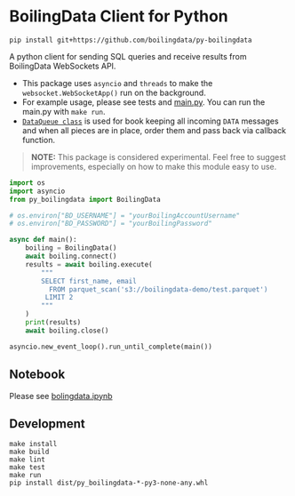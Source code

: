 # BoilingData Client for Python

```shell
pip install git+https://github.com/boilingdata/py-boilingdata
```

A python client for sending SQL queries and receive results from BoilingData WebSockets API.

- This package uses `asyncio` and `threads` to make the `websocket.WebSocketApp()` run on the background.
- For example usage, please see tests and [main.py](main.py). You can run the main.py with `make run`.
- [`DataQueue class`](py_boilingdata/data_queue.py) is used for book keeping all incoming `DATA` messages and when all pieces are in place, order them and pass back via callback function.

> **NOTE:** This package is considered experimental. Feel free to suggest improvements, especially on how to make this module easy to use.

```python
import os
import asyncio
from py_boilingdata import BoilingData

# os.environ["BD_USERNAME"] = "yourBoilingAccountUsername"
# os.environ["BD_PASSWORD"] = "yourBoilingPassword"

async def main():
    boiling = BoilingData()
    await boiling.connect()
    results = await boiling.execute(
        """
        SELECT first_name, email
          FROM parquet_scan('s3://boilingdata-demo/test.parquet')
         LIMIT 2
        """
    )
    print(results)
    await boiling.close()

asyncio.new_event_loop().run_until_complete(main())
```

## Notebook

Please see [bolingdata.ipynb](boilingdata.ipynb)

## Development

```shell
make install
make build
make lint
make test
make run
pip install dist/py_boilingdata-*-py3-none-any.whl
```

